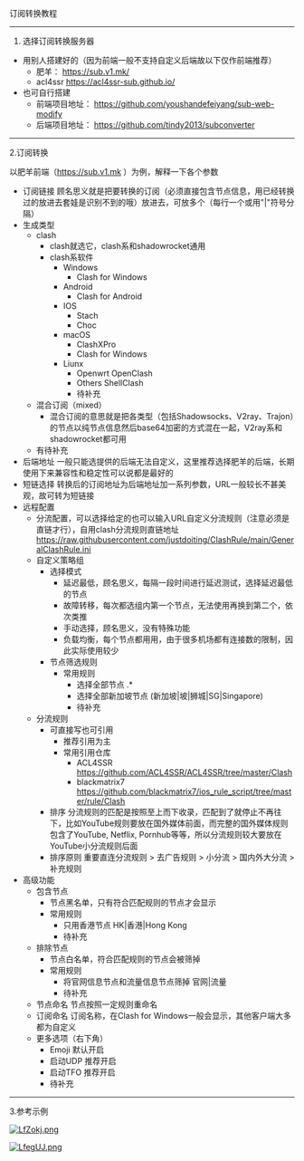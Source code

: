 订阅转换教程

---

1. 选择订阅转换服务器

- 用别人搭建好的（因为前端一般不支持自定义后端故以下仅作前端推荐）
  - 肥羊：
    https://sub.v1.mk/
  - acl4ssr
    https://acl4ssr-sub.github.io/
- 也可自行搭建
  - 前端项目地址：
    https://github.com/youshandefeiyang/sub-web-modify
  - 后端项目地址：
    https://github.com/tindy2013/subconverter

---

2.订阅转换

以肥羊前端（https://sub.v1.mk ）为例，解释一下各个参数

- 订阅链接
  顾名思义就是把要转换的订阅（必须直接包含节点信息，用已经转换过的放进去套娃是识别不到的哦）放进去，可放多个（每行一个或用"|"符号分隔）
- 生成类型
  - clash
    - clash就选它，clash系和shadowrocket通用
    - clash系软件
      - Windows
        - Clash for Windows
      - Android
        - Clash for Android
      - IOS
        - Stach
        - Choc
      - macOS
        - ClashXPro
        - Clash for Windows
      - Liunx
        - Openwrt
          OpenClash
        - Others
          ShellClash
        - 待补充
  - 混合订阅（mixed）
    - 混合订阅的意思就是把各类型（包括Shadowsocks、V2ray、Trajon）的节点以纯节点信息然后base64加密的方式混在一起，V2ray系和shadowrocket都可用
  - 有待补充
- 后端地址
  一般只能选提供的后端无法自定义，这里推荐选择肥羊的后端，长期使用下来兼容性和稳定性可以说都是最好的
- 短链选择
  转换后的订阅地址为后端地址加一系列参数，URL一般较长不甚美观，故可转为短链接
- 远程配置
  - 分流配置，可以选择给定的也可以输入URL自定义分流规则（注意必须是直链才行），自用clash分流规则直链地址
    https://raw.githubusercontent.com/justdoiting/ClashRule/main/GeneralClashRule.ini
  - 自定义策略组
    - 选择模式
      - 延迟最低，顾名思义，每隔一段时间进行延迟测试，选择延迟最低的节点
      - 故障转移，每次都选组内第一个节点，无法使用再换到第二个，依次类推
      - 手动选择，顾名思义，没有特殊功能
      - 负载均衡，每个节点都用用，由于很多机场都有连接数的限制，因此实际使用较少
    - 节点筛选规则
      - 常用规则
        - 选择全部节点
          .*
        - 选择全部新加坡节点
          (新加坡|坡|狮城|SG|Singapore)
        - 待补充
  - 分流规则
    - 可直接写也可引用
      - 推荐引用为主
      - 常用引用仓库
        - ACL4SSR
          https://github.com/ACL4SSR/ACL4SSR/tree/master/Clash
        - blackmatrix7
          https://github.com/blackmatrix7/ios_rule_script/tree/master/rule/Clash
    - 排序
      分流规则的匹配是按照至上而下收录，匹配到了就停止不再往下，比如YouTube规则要放在国外媒体前面，而完整的国外媒体规则包含了YouTube, Netflix, Pornhub等等，所以分流规则较大要放在YouTube小分流规则后面
    - 排序原则
      重要直连分流规则 > 去广告规则 > 小分流 > 国内外大分流 > 补充规则
- 高级功能
  - 包含节点
    - 节点黑名单，只有符合匹配规则的节点才会显示
    - 常用规则
      - 只用香港节点
        HK|香港|Hong Kong
      - 待补充
  - 排除节点
    - 节点白名单，符合匹配规则的节点会被筛掉
    - 常用规则
      - 将官网信息节点和流量信息节点筛掉
        官网|流量
      - 待补充
  - 节点命名
    节点按照一定规则重命名
  - 订阅命名
     订阅名称，在Clash for Windows一般会显示，其他客户端大多都为自定义
  - 更多选项（右下角）
    - Emoji
      默认开启
    - 启动UDP
      推荐开启
    - 启动TFO
      推荐开启
    - 待补充

---

3.参考示例


[![LfZokj.png](https://s1.ax1x.com/2022/04/23/LfZokj.png)](https://imgtu.com/i/LfZokj)

[![LfegUJ.png](https://s1.ax1x.com/2022/04/23/LfegUJ.png)](https://imgtu.com/i/LfegUJ)
